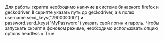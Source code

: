 Для работы скрипта необходимо наличие в системе бинарного firefox и geckodriver.
В скрипте указать путь до geckodriver, а в полях username.send_keys("790000000") и password.send_keys("MyPassword") указать свой логин и пароль.
Чтобы запускать скрипт в фоновом режиме, необходимо использовать опцию options.headless = True
